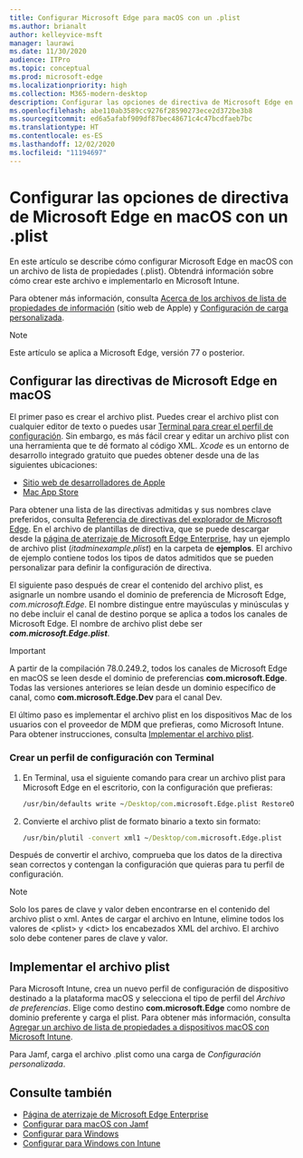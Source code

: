 ```yaml
---
title: Configurar Microsoft Edge para macOS con un .plist
ms.author: brianalt
author: kelleyvice-msft
manager: laurawi
ms.date: 11/30/2020
audience: ITPro
ms.topic: conceptual
ms.prod: microsoft-edge
ms.localizationpriority: high
ms.collection: M365-modern-desktop
description: Configurar las opciones de directiva de Microsoft Edge en macOS con un .plist
ms.openlocfilehash: abe110ab3589cc9276f28590273ece2d372be3b8
ms.sourcegitcommit: ed6a5afabf909df87bec48671c4c47bcdfaeb7bc
ms.translationtype: HT
ms.contentlocale: es-ES
ms.lasthandoff: 12/02/2020
ms.locfileid: "11194697"
---
```

# Configurar las opciones de directiva de Microsoft Edge en macOS con un .plist

En este artículo se describe cómo configurar Microsoft Edge en macOS con un archivo de lista de propiedades (.plist). Obtendrá información sobre cómo crear este archivo e implementarlo en Microsoft Intune.

Para obtener más información, consulta [Acerca de los archivos de lista de propiedades de información](https://developer.apple.com/library/archive/documentation/General/Reference/InfoPlistKeyReference/Articles/AboutInformationPropertyListFiles.html) (sitio web de Apple) y [Configuración de carga personalizada](https://support.apple.com/guide/mdm/custom-mdm9abbdbe7/1/web/1).

> [!NOTE]
> Este artículo se aplica a Microsoft Edge, versión 77 o posterior.

## Configurar las directivas de Microsoft Edge en macOS

El primer paso es crear el archivo plist. Puedes crear el archivo plist con cualquier editor de texto o puedes usar [Terminal para crear el perfil de configuración](#create-a-configuration-profile-using-terminal). Sin embargo, es más fácil crear y editar un archivo plist con una herramienta que te dé formato al código XML. *Xcode* es un entorno de desarrollo integrado gratuito que puedes obtener desde una de las siguientes ubicaciones:

- [Sitio web de desarrolladores de Apple](https://developer.apple.com/xcode/)
- [Mac App Store](https://apps.apple.com/app/xcode/id497799835?mt=12)

Para obtener una lista de las directivas admitidas y sus nombres clave preferidos, consulta [Referencia de directivas del explorador de Microsoft Edge](microsoft-edge-policies.md). En el archivo de plantillas de directiva, que se puede descargar desde la [página de aterrizaje de Microsoft Edge Enterprise](https://aka.ms/EdgeEnterprise), hay un ejemplo de archivo plist (*itadminexample.plist*) en la carpeta de **ejemplos**. El archivo de ejemplo contiene todos los tipos de datos admitidos que se pueden personalizar para definir la configuración de directiva. 

El siguiente paso después de crear el contenido del archivo plist, es asignarle un nombre usando el dominio de preferencia de Microsoft Edge, *com.microsoft.Edge*. El nombre distingue entre mayúsculas y minúsculas y no debe incluir el canal de destino porque se aplica a todos los canales de Microsoft Edge. El nombre de archivo plist debe ser **_com.microsoft.Edge.plist_**.

> [!IMPORTANT]
> A partir de la compilación 78.0.249.2, todos los canales de Microsoft Edge en macOS se leen desde el dominio de preferencias **com.microsoft.Edge**. Todas las versiones anteriores se leían desde un dominio específico de canal, como **com.microsoft.Edge.Dev** para el canal Dev.

El último paso es implementar el archivo plist en los dispositivos Mac de los usuarios con el proveedor de MDM que prefieras, como Microsoft Intune. Para obtener instrucciones, consulta [Implementar el archivo plist](#deploy-your-plist).

### Crear un perfil de configuración con Terminal

1. En Terminal, usa el siguiente comando para crear un archivo plist para Microsoft Edge en el escritorio, con la configuración que prefieras:

   ```cmd
   /usr/bin/defaults write ~/Desktop/com.microsoft.Edge.plist RestoreOnStartup -int 1
   ```

2. Convierte el archivo plist de formato binario a texto sin formato:

   ```cmd
   /usr/bin/plutil -convert xml1 ~/Desktop/com.microsoft.Edge.plist
   ```

Después de convertir el archivo, comprueba que los datos de la directiva sean correctos y contengan la configuración que quieras para tu perfil de configuración.

> [!NOTE]
> Solo los pares de clave y valor deben encontrarse en el contenido del archivo plist o xml. Antes de cargar el archivo en Intune, elimine todos los valores de \<plist> y \<dict> los encabezados XML del archivo. El archivo solo debe contener pares de clave y valor.

## Implementar el archivo plist

Para Microsoft Intune, crea un nuevo perfil de configuración de dispositivo destinado a la plataforma macOS y selecciona el tipo de perfil del *Archivo de preferencias*. Elige como destino **com.microsoft.Edge** como nombre de dominio preferente y carga el plist. Para obtener más información, consulta [Agregar un archivo de lista de propiedades a dispositivos macOS con Microsoft Intune](https://docs.microsoft.com/intune/configuration/preference-file-settings-macos).

Para Jamf, carga el archivo .plist como una carga de *Configuración personalizada*.

## Consulte también

- [Página de aterrizaje de Microsoft Edge Enterprise](https://aka.ms/EdgeEnterprise)
- [Configurar para macOS con Jamf](configure-microsoft-edge-on-mac-jamf.md)
- [Configurar para Windows](configure-microsoft-edge.md)
- [Configurar para Windows con Intune](configure-edge-with-intune.md)
